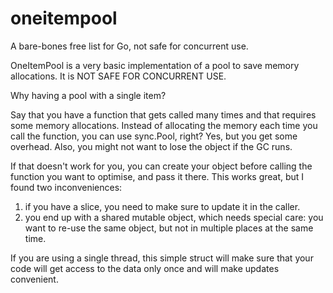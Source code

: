 # oneitempool
A bare-bones free list for Go, not safe for concurrent use.

OneItemPool is a very basic implementation of a pool to save memory allocations.
It is NOT SAFE FOR CONCURRENT USE.

Why having a pool with a single item?

Say that you have a function that gets called many times and
that requires some memory allocations.
Instead of allocating the memory each time you call the function,
you can use sync.Pool, right?
Yes, but you get some overhead. Also, you might not want to
lose the object if the GC runs.

If that doesn't work for you, you can create your object
before calling the function you want to optimise,
and pass it there.
This works great, but I found two inconveniences:
 1. if you have a slice, you need to make sure to update it in the caller.
 2. you end up with a shared mutable object, which needs special care:
    you want to re-use the same object, but not in multiple places at the same time.

If you are using a single thread,
this simple struct will make sure that your code will get access to the data only once
and will make updates convenient.
